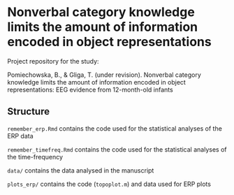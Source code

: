 # Nonverbal category knowledge limits the amount of information encoded in object representations
Project repository for the study:

Pomiechowska, B., & Gliga, T. (under revision). Nonverbal category knowledge limits the amount of information encoded in object representations: EEG evidence from 12-month-old infants


## Structure

<code>remember_erp.Rmd</code> contains the code used for the statistical analyses of the ERP data

<code>remember_timefreq.Rmd</code> contains the code used for the statistical analyses of the time-frequency

<code>data/</code> contains the data analysed in the manuscript

<code>plots_erp/</code> contains the code (<code>topoplot.m</code>) and data used for ERP plots
